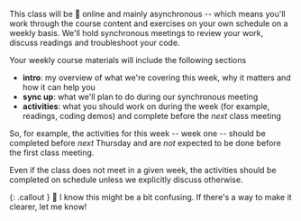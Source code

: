 This class will be <span class="emoji">💯</span> online and mainly asynchronous -- which means you'll work through the course content and exercises on your own schedule on a weekly basis. We'll hold synchronous meetings to review your work, discuss readings and troubleshoot your code.

Your weekly course materials will include the following sections
- **intro**: my overview of what we're covering this week, why it matters and how it can help you
- **sync up**: what we'll plan to do during our synchronous meeting
- **activities**: what you should work on during the week (for example, readings, coding demos) and complete before the _next_ class meeting

So, for example, the activities for this week -- week one -- should be completed before _next_ Thursday and are _not_ expected to be done before the first class meeting.

Even if the class does not meet in a given week, <span class="highlighter--simple">the activities should be completed on schedule</span> unless we explicitly discuss otherwise.

{: .callout }
🤔 I know this might be a bit confusing. If there's a way to make it clearer, let me know!

